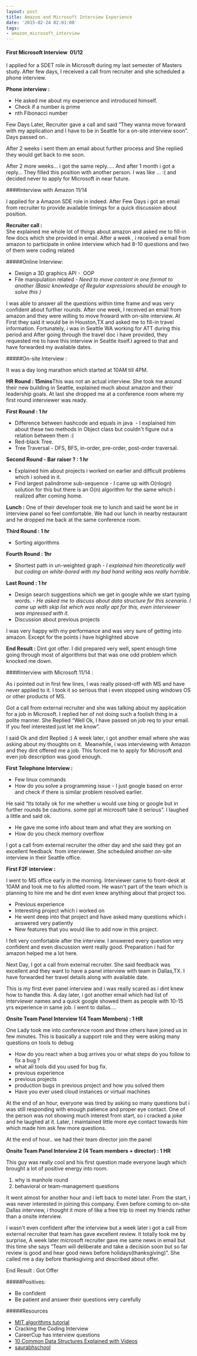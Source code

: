 ```yaml
---
layout: post
title: Amazon and Microsoft Interview Experience
date: '2015-02-24 02:01:00'
tags:
- amazon_microsoft_interview
---
```


#### First Microsoft Interview  01/12

I applied for a SDET role in Microsoft during my last semester of Masters study. After few days, I received a call from recruiter and she scheduled a phone interview. 

**Phone interview :**

* He asked me about my experience and introduced himself.
* Check if a number is prime
* nth Fibonacci number

Few Days Later, Recruiter gave a call and said “They wanna move forward with my application and I have to be in Seattle for a on-site interview soon”. 
Days passed on..  

After 2 weeks i sent them an email about further process and She replied they would get back to me soon. 

After 2 more weeks… i got the same reply….. 
And after 1 month i got a reply… They filled this position with another person. 
I was like ... :( and decided never to apply for Microsoft in near future. 

####Interview with Amazon 11/14

I applied for a Amazon SDE role in indeed. After Few Days i got an email from recruiter to provide available timings for a quick discussion about position. 

**Recruiter call :**<br>
She explained me whole lot of things about amazon and asked me to fill-in few docs which she provided in email. 
After a week , i received a email from amazon to participate in online interview which had 8-10 questions and two of them were coding related 

#####Online Interview:
* Design a 3D graphics API -  OOP
* File manipulation related - _Need to move content in one format to another (Basic knowledge of Regular expressions should be enough to solve this )_

I was able to answer all the questions within time frame and was very confident about further rounds. 
After one week, I received an email from amazon and they were willing to move froward with on-site interview. At First they said it would be in Houston,TX and asked me to fill-in travel information. Fortunately, i was in Seattle WA working for ATT during this period and After going through the travel doc i have provided, they requested me to have this interview in Seattle itself.I agreed to that and have forwarded my available dates. 

#####On-site Interview :

It was a day long marathon which started at 10AM till 4PM.

**HR Round : 15mins**This was not an actual interview. She took me around their new building in Seattle, explained much about amazon and their leadership goals. At last she dropped me at a conference room where my first round interviewer was ready.  

**First Round : 1 hr** 
 
* Difference between hashcode and equals in java  - I explained him about these two methods in Object class but couldn't figure out a relation between them :(
* Red-black Tree. 
* Tree Traversal - DFS, BFS, in-order, pre-order, post-order traversal.

**Second Round - Bar raiser ? : 1 hr** 

* Explained him about projects i worked on earlier and difficult problems which i solved in it. 
* Find largest palindrome sub-sequence - I came up with O(nlogn) solution for this but there is an O(n) algorithm for the same which i realized after coming home.

**Lunch :** One of their developer took me to lunch and said he wont be in interview panel so feel comfortable. We had our lunch in nearby restaurant and he dropped me back at the same conference room.  

**Third Round : 1 hr** 
 
* Sorting algorithms

**Fourth Round : 1hr** 

* Shortest path in un-weighted graph - _I explained him theoretically well but coding on white-bored with my bad hand writing was really horrible_.

**Last Round : 1 hr** 
 
* Design search suggestions which we get in google while we start typing words. - _He asked me to discuss about data structure for this scenario. I came up with skip list which was really apt for this, even interviewer was impressed with it._
* Discussion about previous projects

I was very happy with my performance and was very sure of getting into amazon. Except for the points i have highlighted above 

**End Result :** Dint got offer. 
I did prepared very well, spent enough time going through most of algorithms but that was one odd problem which knocked me down. 


####Interview with Microsoft 11/14 :

As i pointed out in first few lines, I was really pissed-off with MS and have never applied to it. I took it so serious that i even stopped using windows OS or other products of MS.
 
Got a call from external recruiter and she was talking about my application for a job in Microsoft. I replied her of not doing such a foolish thing in a polite manner. 
She Replied “Well Ok, I have passed on job req to your email. If you feel interested just let me know”. 

I said Ok and dint Replied :) 
A week later, i got another email where she was asking about my thoughts on it.  
Meanwhile, i was interviewing with Amazon and they dint offered me a job. This forced me to apply for Microsoft and even job description was good enough. 

**First Telephone Interview :**

* Few linux commands
* How do you solve a programming issue - I just google based on error and check if there is similar problem resolved earlier. 

He said “Its totally ok for me whether u would use bing or google but in further rounds be cautions. some ppl at microsoft take it serious”. I laughed a little and said ok.

* He gave me some info about team and what they are working on 
* How do you check memory overflow

I got a call from external recruiter the other day and she said they got an excellent feedback  from interviewer. She scheduled another on-site interview in their Seattle office. 

**First F2F interview :**

I went to MS office early in the morning. Interviewer came to front-desk at 10AM and took me to his allotted room. He wasn't part of the team which is planning to hire me and he dint even knew anything about that project too.  

* Previous experience
* Interesting project which i worked on
* He went deep into that project and have asked many questions which i answered very patiently 
* New features that you would like to add now in this project.

I felt very comfortable after the interview. I answered every question very confident and even discussion went really good. Preparation i had for amazon helped me a lot here. 

Next Day, I got a call from external recruiter. She said feedback was excellent and they want to have a panel interview with team in Dallas,TX. I have forwarded her travel details along with available date. 

This is my first ever panel interview and i was really scared as i dint knew how to handle this. A day later, i got another email which had list of interviewer names and a quick google showed them as people with 10-15 yrs experience in same job. 
I went to dallas…. 

**Onsite Team Panel Interview 1(4 Team Members) : 1 HR**

One Lady took me into conference room and three others have joined us in few minutes. This is basically a support role and they were asking many questions on tools to debug

* How do you react when a bug arrives you or what steps do you follow to fix a bug ?
* what all tools did you used for bug fix.
* previous experience
* previous projects
* production bugs in previous project and how you solved them
* Have you ever used cloud instances or virtual machines

At the end of an hour, everyone was tired by asking so many questions but i was still responding with enough patience and proper eye contact. One of the person was not showing much interest from start, so i cracked a joke and he laughed at it. Later, I maintained little more eye contact towards him which made him ask few more questions.
 
At the end of hour.. we had their team director join the panel 

**Onsite Team Panel Interview 2 (4 Team members + director) : 1 HR**

This guy was really cool and his first question made everyone laugh which brought a lot of positive energy into room.

1. why is manhole round
2. behavioral or team-management questions 

It went almost for another hour and i left back to motel later. From the start, i was never interested in joining this company. Even before coming to on-site Dallas interview, i thought it more of like a free trip to meet my friends rather than a onsite interview.  

I wasn't even confident after the interview but a week later i got a call from external recruiter that team has gave excellent review. It totally took me by surprise, A week later microsoft recruiter gave me same news in email but this time she says “Team will deliberate and take a decision soon but so far review is good and hear good news before holidays(thanksgiving)”. She called me a day before thanksgiving and described about offer. 

End Result : Got Offer 


#####Positives:
* Be confident
* Be patient and answer their questions very carefully

#####Resources

* [MIT algorithms tutorial](http://ocw.mit.edu/courses/electrical-engineering-and-computer-science/6-046j-introduction-to-algorithms-sma-5503-fall-2005/video-lectures/)
* Cracking the Coding Interview 
* CareerCup has interview questions
* [10 Common Data Structures Explained with Videos](https://medium.freecodecamp.org/10-common-data-structures-explained-with-videos-exercises-aaff6c06fb2b)
* [saurabhschool](https://www.youtube.com/user/saurabhschool/featured)
